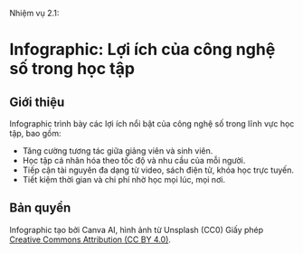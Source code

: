Nhiệm vụ 2.1:
# Infographic: Lợi ích của công nghệ số trong học tập
## Giới thiệu
Infographic trình bày các lợi ích nổi bật của công nghệ số trong lĩnh vực học tập, bao gồm:
- Tăng cường tương tác giữa giảng viên và sinh viên.
- Học tập cá nhân hóa theo tốc độ và nhu cầu của mỗi người.
- Tiếp cận tài nguyên đa dạng từ video, sách điện tử, khóa học trực tuyến.
- Tiết kiệm thời gian và chi phí nhờ học mọi lúc, mọi nơi.
## Bản quyền
Infographic tạo bởi Canva AI, hình ảnh từ Unsplash (CC0)
Giấy phép [Creative Commons Attribution (CC BY 4.0)](https://creativecommons.org/licenses/by/4.0/).  

